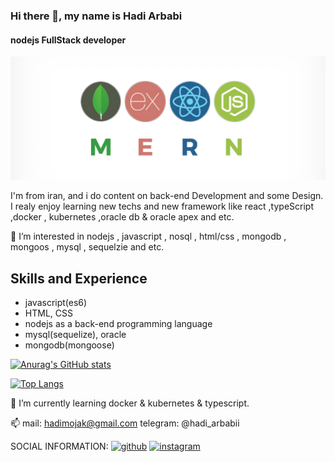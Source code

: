 ### Hi there 👋, my name is Hadi Arbabi
#### nodejs FullStack developer 
![javaScript FullStack developer](https://github.com/hadimojak/hadimojak/blob/main/readmeBanner.png)

I'm from iran, and i do content on back-end Development and some Design. I realy enjoy learning new techs and new framework like react ,typeScript ,docker , kubernetes ,oracle db & oracle apex and etc.


👀 I’m interested in nodejs , javascript , nosql , html/css , mongodb , mongoos , mysql , sequelzie and etc.
## Skills and Experience
* javascript(es6)
* HTML, CSS
* nodejs as a back-end programming language
* mysql(sequelize), oracle
* mongodb(mongoose)

[![Anurag's GitHub stats](https://github-readme-stats.vercel.app/api?username=hadimojak)](https://github.com/anuraghazra/github-readme-stats)

[![Top Langs](https://github-readme-stats.vercel.app/api/top-langs/?username=hadimojak)](https://github.com/anuraghazra/github-readme-stats)

🌱 I’m currently learning docker & kubernetes & typescript.

📫 mail: hadimojak@gmail.com  telegram: @hadi_arbabii

SOCIAL INFORMATION:
[<img src='https://cdn.jsdelivr.net/npm/simple-icons@3.0.1/icons/github.svg' alt='github' height='40'>](https://github.com/hadimojak)  [<img src='https://cdn.jsdelivr.net/npm/simple-icons@3.0.1/icons/instagram.svg' alt='instagram' height='40'>](https://www.instagram.com/hadi_arbabii/)  
